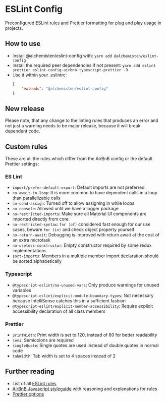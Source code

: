 # ESLint Config
Preconfigured ESLint rules and Prettier formatting for plug and play usage in projects. 

## How to use
* Install @alchemisten/eslint-config with: `yarn add @alchemisten/eslint-config`
* Install the required peer dependencies if not present: `yarn add eslint prettier eslint-config-airbnb-typescript-prettier -D`
* Use it within your .eslintrc:
    ```json
    {
        "extends": "@alchemisten/eslint-config"
    }
    ```

## New release
Please note, that any change to the linting rules that produces an error and not just a warning
needs to be major release, because it will break dependent code.

## Custom rules
These are all the rules which differ from the AirBnB config or the default Prettier settings:

### ES Lint
* `import/prefer-default-export`: Default imports are not preferred
* `no-await-in-loop`: It is more common to have dependent calls in a loop than parallelizable calls
* `no-cond-assign`: Turned off to allow assigning in while loops
* `no-console`: Allowed until we have a logger package
* `no-restricted-imports`: Make sure all Material UI components are imported directly from core
* `no-restricted-syntax`: `for (of)` considered fast enough for our use cases, beware `for (in)` and check object property yourself
* `no-return-await`: Debugging is improved with return await at the cost of an extra microtask
* `no-useless-constructor`: Empty constructor required by some redux implementations
* `sort-imports`: Members in a multiple member import declaration should be sorted alphabetically

### Typescript
* `@typescript-eslint/no-unused-vars`: Only produce warnings for unused variables
* `@typescript-eslint/explicit-module-boundary-types`: Not necessary because IntelliSense catches this in a sufficient fashion
* `@typescript-eslint/explicit-member-accessibility`: Require explicit accessibility declaration of all class members

### Prettier
* `printWidth`: Print width is set to 120, instead of 80 for better readability
* `semi`: Semicolons are required
* `singleQuote`: Single quotes are used instead of double quotes in normal code
* `tabWidth`: Tab width is set to 4 spaces instead of 2

## Further reading
* List of all [ESLint rules](https://eslint.org/docs/rules/)
* [AirBnB Javascript styleguide](https://github.com/airbnb/javascript) with reasoning and explanations for rules
* [Prettier options](https://prettier.io/docs/en/options.html)
